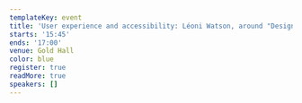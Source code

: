```yaml
---
templateKey: event
title: 'User experience and accessibility: Léoni Watson, around "Design like you give a damn"'
starts: '15:45'
ends: '17:00'
venue: Gold Hall
color: blue
register: true
readMore: true
speakers: []
---
```

